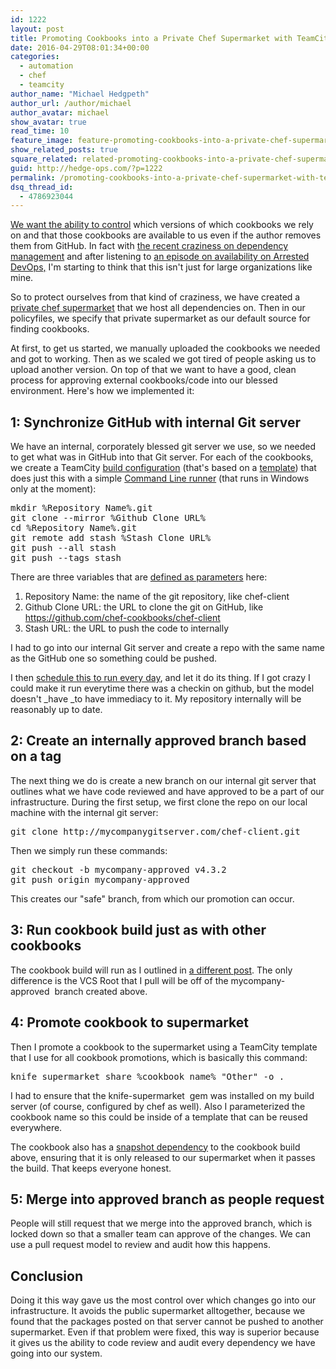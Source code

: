 ```yaml
---
id: 1222
layout: post
title: Promoting Cookbooks into a Private Chef Supermarket with TeamCity
date: 2016-04-29T08:01:34+00:00
categories:
  - automation
  - chef
  - teamcity
author_name: "Michael Hedgpeth"
author_url: /author/michael
author_avatar: michael
show_avatar: true
read_time: 10
feature_image: feature-promoting-cookbooks-into-a-private-chef-supermarket-with-teamcity 
show_related_posts: true 
square_related: related-promoting-cookbooks-into-a-private-chef-supermarket-with-teamcity
guid: http://hedge-ops.com/?p=1222
permalink: /promoting-cookbooks-into-a-private-chef-supermarket-with-teamcity/
dsq_thread_id:
  - 4786923044
---
```

[We want the ability to control](http://hedge-ops.com/my-advice-for-chef-in-large-corporations/) which versions of which cookbooks we rely on and that those cookbooks are available to us even if the author removes them from GitHub. In fact with [the recent craziness on dependency management](http://www.theverge.com/2016/3/24/11300840/how-an-irate-developer-briefly-broke-javascript) and after listening to [an episode on availability on Arrested DevOps,](https://www.arresteddevops.com/availability/) I'm starting to think that this isn't just for large organizations like mine.

So to protect ourselves from that kind of craziness, we have created a [private chef supermarket](https://www.chef.io/blog/2015/12/31/a-supermarket-of-your-own-running-a-private-supermarket/) that we host all dependencies on. Then in our policyfiles, we specify that private supermarket as our default source for finding cookbooks.<!--more-->

At first, to get us started, we manually uploaded the cookbooks we needed and got to working. Then as we scaled we got tired of people asking us to upload another version. On top of that we want to have a good, clean process for approving external cookbooks/code into our blessed environment. Here's how we implemented it:

## 1: Synchronize GitHub with internal Git server

We have an internal, corporately blessed git server we use, so we needed to get what was in GitHub into that Git server. For each of the cookbooks, we create a TeamCity [build configuration](https://confluence.jetbrains.com/display/TCD9/Build+Configuration) (that's based on a [template](https://confluence.jetbrains.com/display/TCD9/Build+Configuration+Template)) that does just this with a simple [Command Line runner](https://confluence.jetbrains.com/display/TCD9/Command+Line) (that runs in Windows only at the moment):

<pre class="lang:default decode:true ">mkdir %Repository Name%.git
git clone --mirror %Github Clone URL%
cd %Repository Name%.git
git remote add stash %Stash Clone URL%
git push --all stash
git push --tags stash</pre>

There are three variables that are [defined as parameters](https://confluence.jetbrains.com/display/TCD9/Configuring+Build+Parameters) here:

  1. Repository Name: the name of the git repository, like <span class="lang:default decode:true crayon-inline ">chef-client</span>
  2. Github Clone URL: the URL to clone the git on GitHub, like <span class="lang:default decode:true crayon-inline ">https://github.com/chef-cookbooks/chef-client</span>
  3. Stash URL: the URL to push the code to internally

I had to go into our internal Git server and create a repo with the same name as the GitHub one so something could be pushed.

I then [schedule this to run every day](https://confluence.jetbrains.com/display/TCD9/Configuring+Build+Triggers), and let it do its thing. If I got crazy I could make it run everytime there was a checkin on github, but the model doesn't _have _to have immediacy to it. My repository internally will be reasonably up to date.

## 2: Create an internally approved branch based on a tag

The next thing we do is create a new branch on our internal git server that outlines what we have code reviewed and have approved to be a part of our infrastructure. During the first setup, we first clone the repo on our local machine with the internal git server:

<pre class="lang:default decode:true ">git clone http://mycompanygitserver.com/chef-client.git</pre>

Then we simply run these commands:

<pre class="lang:default decode:true ">git checkout -b mycompany-approved v4.3.2
git push origin mycompany-approved</pre>

This creates our "safe" branch, from which our promotion can occur.

## 3: Run cookbook build just as with other cookbooks

The cookbook build will run as I outlined in [a different post](http://hedge-ops.com/chef-cookbook-builds-in-teamcity/). The only difference is the VCS Root that I pull will be off of the <span class="lang:default decode:true crayon-inline ">mycompany-approved</span>  branch created above.

## 4: Promote cookbook to supermarket

Then I promote a cookbook to the supermarket using a TeamCity template that I use for all cookbook promotions, which is basically this command:

<pre class="lang:default decode:true ">knife supermarket share %cookbook_name% "Other" -o .</pre>

I had to ensure that the <span class="lang:default decode:true crayon-inline ">knife-supermarket</span>  gem was installed on my build server (of course, configured by chef as well). Also I parameterized the cookbook name so this could be inside of a template that can be reused everywhere.

The cookbook also has a [snapshot dependency](https://confluence.jetbrains.com/display/TCD9/Snapshot+Dependencies) to the cookbook build above, ensuring that it is only released to our supermarket when it passes the build. That keeps everyone honest.

## 5: Merge into approved branch as people request

People will still request that we merge into the approved branch, which is locked down so that a smaller team can approve of the changes. We can use a pull request model to review and audit how this happens.

## Conclusion

Doing it this way gave us the most control over which changes go into our infrastructure. It avoids the public supermarket alltogether, because we found that the packages posted on that server cannot be pushed to another supermarket. Even if that problem were fixed, this way is superior because it gives us the ability to code review and audit every dependency we have going into our system.